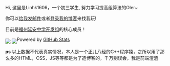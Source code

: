 
Hi, 这里是Linhk1606，一个初三学生, 努力学习提高组算法的OIer~

你可以[给我发邮件](mailto:Linhk1606@outlook.com)或者[登录我的博客](https://blog.lhkstudio.me)来找我玩!

目前是[福州延安中学开发组](https://github.com/FYMS-OI/)的核心成员！

<img align="middle" src="https://github-readme-stats.vercel.app/api?username=Linhk1606&show_icons=true" />
<img align="middle" src="https://github-readme-stats.vercel.app/api/top-langs/?username=Linhk1606 />
<p align="right">Powered by <a href="https://github.com/anuraghazra/github-readme-stats/">GitHub Stats</a></p>

**ps** 以上数据不代表真实情况，本人是一个正儿八经的C++程序猿，之所以用了那么多的HTML，CSS，JS等等都是为了造博客的，千万别误会，我是前端渣渣
